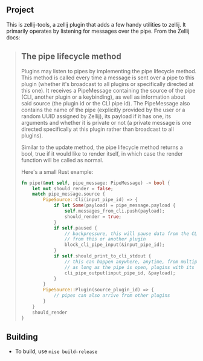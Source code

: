 ## Project

This is zellij-tools, a zellij plugin that adds a few handy utilities to zellij. It primarily operates by listening for messages over the pipe. From the Zellij docs:

> ## The pipe lifecycle method
>
> Plugins may listen to pipes by implementing the pipe lifecycle method. This method is called every time a message is sent over a pipe to this plugin (whether it's broadcast to all plugins or specifically directed at this one). It receives a PipeMessage containing the source of the pipe (CLI, another plugin or a keybinding), as well as information about said source (the plugin id or the CLI pipe id). The PipeMessage also contains the name of the pipe (explicitly provided by the user or a random UUID assigned by Zellij), its payload if it has one, its arguments and whether it is private or not (a private message is one directed specifically at this plugin rather than broadcast to all plugins).
>
> Similar to the update method, the pipe lifecycle method returns a bool, true if it would like to render itself, in which case the render function will be called as normal.
>
> Here's a small Rust example:
>
> ```rust
> fn pipe(&mut self, pipe_message: PipeMessage) -> bool {
>     let mut should_render = false;
>     match pipe_message.source {
>         PipeSource::Cli(input_pipe_id) => {
>             if let Some(payload) = pipe_message.payload {
>                 self.messages_from_cli.push(payload);
>                 should_render = true;
>             }
>             if self.paused {
>                 // backpressure, this will pause data from the CLI pipeline until the unblock_cli_pipe_input method will be called for this id
>                 // from this or another plugin
>                 block_cli_pipe_input(&input_pipe_id);
>             }
>             if self.should_print_to_cli_stdout {
>                 // this can happen anywhere, anytime, from multiple plugins and is not tied to data from STDIN
>                 // as long as the pipe is open, plugins with its ID can print arbitrary data to its STDOUT side, even if the input side is blocked
>                 cli_pipe_output(input_pipe_id, &payload);
>             }
>         }
>         PipeSource::Plugin(source_plugin_id) => {
>             // pipes can also arrive from other plugins
>         }
>     }
>     should_render
> }
> ```

## Building

- To build, use `mise build-release`


